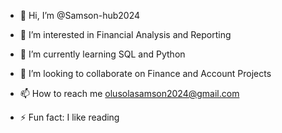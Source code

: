 - 👋 Hi, I’m @Samson-hub2024
- 👀 I’m interested in Financial Analysis and Reporting
- 🌱 I’m currently learning SQL and Python
- 💞️ I’m looking to collaborate on Finance and Account Projects
- 📫 How to reach me olusolasamson2024@gmail.com

- ⚡ Fun fact: I like reading

<!---
Samson-hub2024/Samson-hub2024 is a ✨ special ✨ repository because its `README.md` (this file) appears on your GitHub profile.
You can click the Preview link to take a look at your changes.
--->
